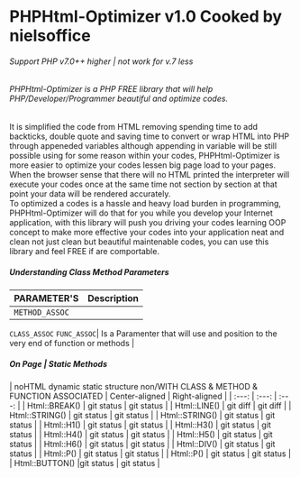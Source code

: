 # PHPHtml-Optimizer v1.0 Cooked by nielsoffice 
<h6>Support PHP v7.0++ higher | not work for v.7 less</h6>
<h6>PHPHtml-Optimizer is a PHP FREE library that will help PHP/Developer/Programmer beautiful and optimize codes. </h6>
<p>It is simplified the code from HTML removing spending time to add backticks, double quote and saving time to convert or wrap HTML into PHP through appeneded variables although appending in variable will be still possible using for some reason within your codes, PHPHtml-Optimizer is more easier to optimize your codes lessen big page load to your pages.<br />
When the browser sense that there will no HTML printed the interpreter will execute your codes once at the same time not section by section at that point your data will be rendered accurately.<br />
To optimized a codes is a hassle and heavy load burden in programming, PHPHtml-Optimizer will do that for you while you develop your Internet application, with this library will push you driving your codes learning OOP concept to make more effective your codes into your application neat and clean not just clean but beautiful maintenable codes, you can use this library and feel FREE if are comportable.    
</p>

<h5>Understanding Class Method Parameters</h5>

| PARAMETER'S | Description |
| --- | --- |
| `METHOD_ASSOC`
`CLASS_ASSOC`
`FUNC_ASSOC`| Is a Paramenter that will use and position to the very end of function or methods |



<h5>On Page | Static Methods</h5>

| noHTML dynamic static structure 
  non/WITH CLASS & METHOD & FUNCTION ASSOCIATED  | Center-aligned | Right-aligned |
|     :---:      |     :---:      |     :---:      |
| Html::BREAK()  | git status     | git status    |
| Html::LINE()   | git diff       | git diff      |
| Html::STRING() | git status     | git status    |
| Html::STRING() | git status     | git status    |
| Html::H1()     | git status     | git status    |
| Html::H3()     | git status     | git status    |
| Html::H4()     | git status     | git status    |
| Html::H5()     | git status     | git status    |
| Html::H6()     | git status     | git status    |
| Html::DIV()    | git status     | git status    |
| Html::P()      | git status     | git status    |
| Html::P()      | git status     | git status    |
| Html::BUTTON() |git status     | git status    | 



